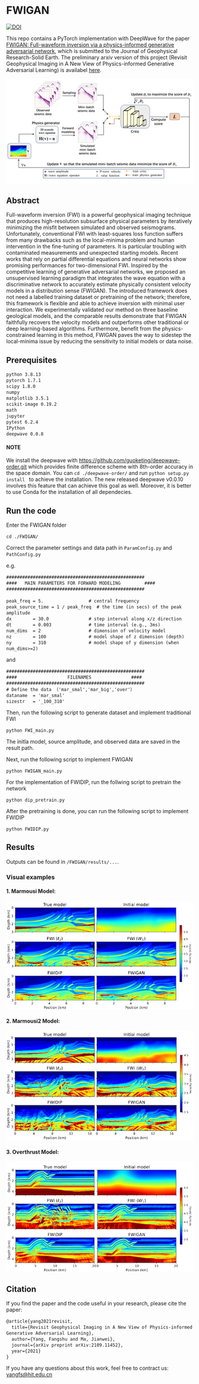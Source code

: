 # FWIGAN
<a href="https://zenodo.org/badge/latestdoi/529577443"><img src="https://zenodo.org/badge/529577443.svg" alt="DOI"></a>

This repo contains a PyTorch implementation with DeepWave for the paper [FWIGAN: Full-waveform inversion via a physics-informed generative adversarial network](), which is submitted to the Journal of Geophysical Research-Solid Earth. The preliminary arxiv version of this project (Revisit Geophysical Imaging in A New View of Physics-informed Generative Adversarial Learning) is availabel [here](https://arxiv.org/abs/2109.11452).

![Flowchart of FWIGAN](/images/flowchat.png)

## Abstract
Full-waveform inversion (FWI) is a powerful geophysical imaging technique that produces high-resolution subsurface physical parameters by iteratively minimizing the misfit between simulated and observed seismograms. Unfortunately, conventional FWI with least-squares loss function suffers from many drawbacks such as the local-minima problem and human intervention in the fine-tuning of parameters. It is particular troubling with contaminated measurements and unexpected starting models. Recent works that rely on partial differential equations and neural networks show promising performances for two-dimensional FWI. Inspired by the competitive learning of generative adversarial networks, we proposed an unsupervised learning paradigm that integrates the wave equation with a discriminative network to accurately estimate physically consistent velocity models in a distribution sense (FWIGAN). The introduced framework does not need a labelled training dataset or pretraining of the network; therefore,  this framework is flexible and able to achieve inversion with minimal user interaction. We experimentally validated our method on three baseline geological models, and the comparable results demonstrate that FWIGAN faithfully recovers the velocity models and outperforms other traditional or deep learning-based algorithms. Furthermore, benefit from the physics-constrained learning in this method, FWIGAN paves the way to sidestep the local-minima issue by reducing the sensitivity to initial models or data noise.

## Prerequisites
```
python 3.8.13  
pytorch 1.7.1
scipy 1.8.0
numpy 
matplotlib 3.5.1
scikit-image 0.19.2
math
jupyter
pytest 6.2.4
IPython
deepwave 0.0.8
```
#### NOTE 
We install the deepwave with https://github.com/guoketing/deepwave-order.git which provides finite difference scheme with 8th-order accuracy in the space domain. You can ```cd ./deepwave-order/``` and run ```python setup.py install ``` to achieve the installation. The new released deepwave v0.0.10 involves this feature that can achieve this goal as well. Moreover, it is better to use Conda for the installation of all dependecies.

## Run the code
Enter the FWIGAN folder
```
cd ./FWIGAN/
```
Correct the parameter settings and data path in ```ParamConfig.py``` and ```PathConfig.py```

e.g.
```
####################################################
####   MAIN PARAMETERS FOR FORWARD MODELING         ####
####################################################

peak_freq = 5.                 # central frequency
peak_source_time = 1 / peak_freq  # the time (in secs) of the peak amplitude
dx        = 30.0               # step interval along x/z direction
dt        = 0.003              # time interval (e.g., 3ms)
num_dims  = 2                  # dimension of velocity model
nz        = 100                # model shape of z dimension (depth)
ny        = 310                # model shape of y dimension (when num_dims>=2)
```
and 
```
####################################################
####                   FILENAMES               ####
####################################################
# Define the data （'mar_smal','mar_big','over'）
dataname  = 'mar_smal'
sizestr   = '_100_310'
```
Then, run the following script to generate dataset and implement traditional FWI 
```
python FWI_main.py
```
The initla model, source amplitude, and observed data are saved in the result path.

Next, run the following script to implement FWIGAN
```
python FWIGAN_main.py
```
For the implementation of FWIDIP, run the follwing script to pretrain the network
```
python dip_pretrain.py
```
After the pretraining is done, you can run the following script to implement FWIDIP
```
python FWIDIP.py
```

## Results
Outputs can be found in ```/FWIGAN/results/...```.
### Visual examples
#### 1. Marmousi Model:
![Inversion results of the Marmousi2 model.](/images/mar_smal_rec.png)

#### 2. Marmousi2 Model:
![Inversion results of the Marmousi2 model.](/images/mar_big_rec.png)

#### 3. Overthrust Model:
![Inversion results of the Marmousi2 model.](/images/over_rec.png)

## Citation

If you find the paper and the code useful in your research, please cite the paper:
```
@article{yang2021revisit,
  title={Revisit Geophysical Imaging in A New View of Physics-informed Generative Adversarial Learning},
  author={Yang, Fangshu and Ma, Jianwei},
  journal={arXiv preprint arXiv:2109.11452},
  year={2021}
}
```
If you have any questions about this work, feel free to contract us: yangfs@hit.edu.cn
